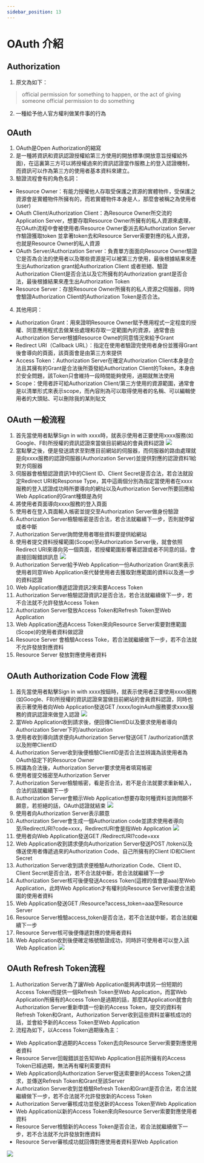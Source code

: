 ```yaml
---
sidebar_position: 13
---
```


# OAuth 介紹



## Authorization
1. 原文為如下：
> official permission for something to happen, or the act of giving someone official permission to do something
2. 一種給予他人官方權利做某件事的行為


## OAuth
1. OAuth是Open Authorization的縮寫
2. 是一種將資訊和資訊認證授權給第三方使用的開放標準(開放意旨授權給外面)，在這裏第三方可以將授權過來的資訊認證當作服務上的登入認證機制，而資訊可以作為第三方的使用者基本資料來建立。
3. 驗證流程會有的角色名詞：
  - Resource Owner：有能力授權他人存取受保護之資源的實體物件，受保護之資源會是實體物件所擁有的，而若實體物件本身是人，那麼會被稱之為使用者(user)
  - OAuth Client/Authorization Client：為Resource Owner所交流的Application Server，想要存取Resource Owner所擁有的私人資源來處理，在OAuth流程中會被使用者/Resource Owner委派去和Authorization Server作驗證獲取token 並拿著token去和Resource Server索要對應的私人資源，也就是Resource Owner的私人資源
  - OAuth Server/Authorization Server：負責單方面面向Resource Owner驗證它是否為合法的使用者以及哪些資源是可以被第三方使用，最後根據結果來產生出Authorization grant給Authorization Client 或者拒絕、驗證Authorization Client是否合法以及它所擁有的Authorization grant是否合法，最後根據結果來產生出Authorization Token
  - Resource Server：存放Resource Owner所擁有的私人資源之伺服器，同時會驗證Authorization Client的Authorization Token是否合法。

4. 其他用詞：
  - Authorization Grant：用來證明Resource Owner賦予應用程式一定程度的授權、同意應用程式去做某些處理和存取一定範圍內的資源，通常會由Authorization Server根據Resource Owne的同意情況來給予Grant
  - Redirect URI（Callback URL）：指定在使用者驗證完使用者身份並獲得Grant後會導向的頁面，該頁面會是由第三方來提供
  - Access Token：Authorization Server在確定Authorization Client本身是合法且其擁有的Grant是合法後所簽發給Authorization Client的Token，本身由於安全問題，該Token只會維持一段時間能夠使用，過期就無法使用
  - Scope：使用者許可給Authorization Client/第三方使用的資源範圍，通常會是以清單形式來表示scope，而內容則為可以取得使用者的名稱、可以編輯使用者的大頭貼、可以刪除我的某則貼文


## OAuth 一般流程
1. 首先當使用者點擊Sign in with xxxx時，就表示使用者正要使用xxxx服務(如Google、FB)所授權的資訊認證來當做目前網站的會員資料認證
![](https://res.cloudinary.com/dqfxgtyoi/image/upload/v1640538440/blog/OAuth/mediumExample_bqqckm.png)
2. 當點擊之後，便是發送請求至對應目前網站的伺服器，而伺服器的路由處理就是向xxxx服務的認證伺服器(Authorization Server)並提供對應的認證資料1給對方伺服器
3. 伺服器會檢驗認證資訊1中的Client ID、Client Secret是否合法，若合法就設定Redirect URI和Response Type，其中這兩個分別為指定當使用者在xxxx服務的登入認證成功時所要導向的網址以及Authorization Server所要回應給Web Application的Grant種類是為何
4. 將使用者頁面導向xxxx服務的登入頁面
5. 使用者在登入頁面輸入帳密並提交至Authorization Server做身份驗證
6. Authorization Server檢驗帳密是否合法，若合法就繼續下一步，否則就停留或者中斷
7. Authorization Server詢問使用者哪些資料要提供給網站
8. 使用者提交資料授權範圍(Scope)至Authorization Server後，就會依照Redirect URI來導向另一個頁面，若授權範圍影響著認證或者不同意的話，會直接回報錯誤訊息
![](https://res.cloudinary.com/dqfxgtyoi/image/upload/v1640541206/blog/OAuth/ScopeExample_mcoxbj.png)
9. Authorization Server給予Web Application一份Authorization Grant來表示使用者同意Web Application來代替使用者去獲取對應範圍的資料以及進一步的資料認證
10. Web Application傳遞認證資訊2來索要Access Token
11. Authorization Server檢驗認證資訊2是否合法，若合法就繼續做下一步，若不合法就不允許發放Access Token
12. Authorization Server發放Access Token和Refresh Token至Web Application
13. Web Application透過Access Token來向Resource Server索要對應範圍(Scope)的使用者資料做認證
14. Resource Server 會檢驗Access Toke，若合法就繼續做下一步，若不合法就不允許發放對應資料
15. Resource Server 發放對應使用者資料


## OAuth Authorization Code Flow 流程
1. 首先當使用者點擊Sign in with xxxx按鈕時，就表示使用者正要使用xxxx服務(如Google、FB)所授權的資訊認證來當做目前網站的會員資料認證，同時也表示著使用者向Web Application發送GET /xxxx/loginAuth服務要求xxxx服務的資訊認證來做登入認證
![](https://res.cloudinary.com/dqfxgtyoi/image/upload/v1640538440/blog/OAuth/mediumExample_bqqckm.png)
2. 當Web Application收到請求後，便回傳ClientID以及要求使用者導向Authorization Server下的/authorization
3. 使用者收到導向請求便向Authorization Server發送GET /authorization請求以及附帶ClientID
4. Authorization Server收到後便檢驗ClientID是否合法並辨識為該使用者為OAuth協定下的Resource Owner
5. 辨識為合法後，Authorization Server要求使用者填寫帳密
6. 使用者提交帳密至Authorization Server
7. Authorization Server檢驗帳密，看是否合法，若不是合法就要求重新輸入，合法的話就繼續下一步
8. Authorization Server會顯示Web Application想要存取何種資料並詢問願不願意，若拒絕的話，OAuth認證就結束
![](https://res.cloudinary.com/dqfxgtyoi/image/upload/v1640541206/blog/OAuth/ScopeExample_mcoxbj.png)
9. 使用者向Authorization Server表示願意
10. Authorization Server會生成一個Authorization code並請求使用者導向至/RedirectURI?code=xxx，RedirectURI會是指Web Application
![](https://res.cloudinary.com/dqfxgtyoi/image/upload/v1640626647/blog/OAuth/AuthFlowPart1_mkitpy.png)
11. 使用者向Web Application發送GET /RedirectURI?code=xxx
12. Web Application收到請求便向Authorization Server發送POST /token以及傳送使用者傳遞過來的Authorization Code、自己所擁有的Client ID和Client Secret
13. Authorization Server收到請求便檢驗Authorization Code、Client ID、Client Secret是否合法，若不合法就中斷，若合法就繼續下一步
14. Authorization Server核可後便發送Access Token(這裡的值會是aaa)至Web Application，此時Web Application才有權利向Resource Server索要合法範圍的使用者資料
15. Web Application發送GET /Resource?access_token=aaa至Resource Server
16. Resource Server檢驗access_token是否合法，若不合法就中斷，若合法就繼續下一步
17. Resource Server核可後便傳遞對應的使用者資料
18. Web Application收到後便確定帳號驗證成功，同時許可使用者可以登入該Web Application
![](https://res.cloudinary.com/dqfxgtyoi/image/upload/v1640626928/blog/OAuth/AuthFlowPart2_odneud.png)

## OAuth Refresh Token流程
1. Authorization Server為了讓Web Application能夠再申請另一份短期的Access Token而提供一個Refresh Token至Web Application，而當Web Application所擁有的Access Token是過期的話，那麼其Application就會向Authorization Server重新申請一份新的Access Token，提交的資料有Refresh Token和Grant，Authorization Server收到這些資料並審核成功的話，並會給予新的Access Token至Web Application
2. 流程為如下，以Access Token過期後為主：
  - Web Application拿過期的Access Token去向Resource Server索要對應使用者資料
  - Resource Server回報錯誤並告知Web Application目前所擁有的Access Token已經過期，無法再有權利索要資料
  - Web Application向Authorization Server發送索要新的Access Token之請求，並傳送Refresh Token和Grant至該Server
  - Authorization Server收到並檢驗Refresh Token和Grant是否合法，若合法就繼續做下一步，若不合法就不允許發放新的Access Token
  - Authorization Server審核成功並發送新的Access Token至Web Application
  - Web Application以新的Access Token來向Resource Server索要對應使用者資料
  - Resource Server檢驗新的Access Token是否合法，若合法就繼續做下一步，若不合法就不允許發放對應資料
  - Resource Server審核成功就回傳對應使用者資料至Web Application


![](https://res.cloudinary.com/dqfxgtyoi/image/upload/v1640612655/blog/OAuth/RefreshAuthFlow_etiz47.png)